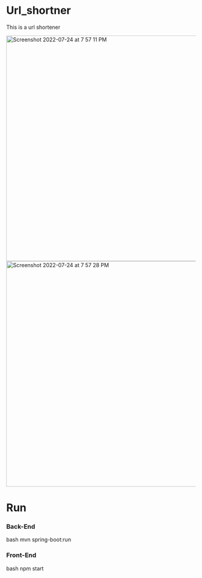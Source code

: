 # Url_shortner
This is a url shortener


<img width="600" alt="Screenshot 2022-07-24 at 7 57 11 PM" src="https://user-images.githubusercontent.com/85245914/181692543-1181610e-4e88-426f-9c81-ac77a7889bce.png">
<img width="600" alt="Screenshot 2022-07-24 at 7 57 28 PM" src="https://user-images.githubusercontent.com/85245914/181692557-6eea52c4-aa75-44aa-8edf-df72a597ff3d.png">


# Run

### Back-End

bash
  mvn spring-boot:run


### Front-End

bash
  npm start
